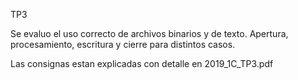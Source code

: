 

TP3

Se evaluo el uso correcto de archivos binarios y de texto. Apertura, procesamiento, escritura y cierre para distintos casos.

Las consignas estan explicadas con detalle en 2019_1C_TP3.pdf
